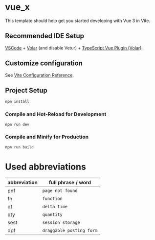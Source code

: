 # vue_x

This template should help get you started developing with Vue 3 in Vite.

## Recommended IDE Setup

[VSCode](https://code.visualstudio.com/) + [Volar](https://marketplace.visualstudio.com/items?itemName=Vue.volar) (and disable Vetur) + [TypeScript Vue Plugin (Volar)](https://marketplace.visualstudio.com/items?itemName=Vue.vscode-typescript-vue-plugin).

## Customize configuration

See [Vite Configuration Reference](https://vitejs.dev/config/).

## Project Setup

```sh
npm install
```

### Compile and Hot-Reload for Development

```sh
npm run dev
```

### Compile and Minify for Production

```sh
npm run build
```

# Used abbreviations


| abbreviation | full phrase / word | 
| ------------ | ------------------ |
| pnf          | `page not found`   |
| fn           | `function`         |
| dt           | `delta time`       |
| qty          | `quantity`         |
| sest         | `session storage`  |
| dpf          | `draggable posting form`   |
